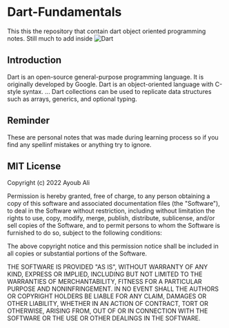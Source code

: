 # Dart-Fundamentals
This this the repository that contain dart object oriented programming notes. Still much to add inside
![Dart](https://dart.dev/assets/shared/dart-logo-for-shares.png?2)
## Introduction
Dart is an open-source general-purpose programming language. It is originally developed by Google. Dart is an object-oriented language with C-style syntax. ... Dart collections can be used to replicate data structures such as arrays, generics, and optional typing.

## Reminder
These are personal notes that was made during learning process so if you find any spellinf mistakes or anything try to ignore.

## MIT License

Copyright (c) 2022 Ayoub Ali

Permission is hereby granted, free of charge, to any person obtaining a copy
of this software and associated documentation files (the "Software"), to deal
in the Software without restriction, including without limitation the rights
to use, copy, modify, merge, publish, distribute, sublicense, and/or sell
copies of the Software, and to permit persons to whom the Software is
furnished to do so, subject to the following conditions:

The above copyright notice and this permission notice shall be included in all
copies or substantial portions of the Software.

THE SOFTWARE IS PROVIDED "AS IS", WITHOUT WARRANTY OF ANY KIND, EXPRESS OR
IMPLIED, INCLUDING BUT NOT LIMITED TO THE WARRANTIES OF MERCHANTABILITY,
FITNESS FOR A PARTICULAR PURPOSE AND NONINFRINGEMENT. IN NO EVENT SHALL THE
AUTHORS OR COPYRIGHT HOLDERS BE LIABLE FOR ANY CLAIM, DAMAGES OR OTHER
LIABILITY, WHETHER IN AN ACTION OF CONTRACT, TORT OR OTHERWISE, ARISING FROM,
OUT OF OR IN CONNECTION WITH THE SOFTWARE OR THE USE OR OTHER DEALINGS IN THE
SOFTWARE.

